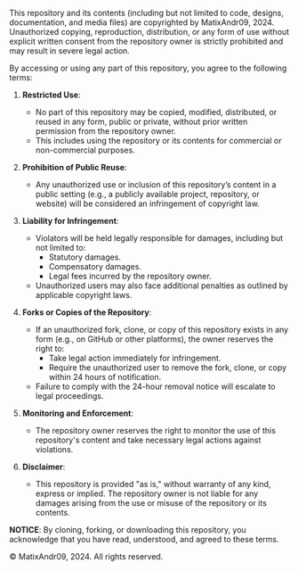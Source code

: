This repository and its contents (including but not limited to code, designs, documentation, and media files) are copyrighted by MatixAndr09, 2024. Unauthorized copying, reproduction, distribution, or any form of use without explicit written consent from the repository owner is strictly prohibited and may result in severe legal action.

By accessing or using any part of this repository, you agree to the following terms:

1. **Restricted Use**:
   - No part of this repository may be copied, modified, distributed, or reused in any form, public or private, without prior written permission from the repository owner.
   - This includes using the repository or its contents for commercial or non-commercial purposes.

2. **Prohibition of Public Reuse**:
   - Any unauthorized use or inclusion of this repository’s content in a public setting (e.g., a publicly available project, repository, or website) will be considered an infringement of copyright law.

3. **Liability for Infringement**:
   - Violators will be held legally responsible for damages, including but not limited to:
     - Statutory damages.
     - Compensatory damages.
     - Legal fees incurred by the repository owner.
   - Unauthorized users may also face additional penalties as outlined by applicable copyright laws.

4. **Forks or Copies of the Repository**:
   - If an unauthorized fork, clone, or copy of this repository exists in any form (e.g., on GitHub or other platforms), the owner reserves the right to:
     - Take legal action immediately for infringement.
     - Require the unauthorized user to remove the fork, clone, or copy within 24 hours of notification.
   - Failure to comply with the 24-hour removal notice will escalate to legal proceedings.

5. **Monitoring and Enforcement**:
   - The repository owner reserves the right to monitor the use of this repository's content and take necessary legal actions against violations.

6. **Disclaimer**:
   - This repository is provided "as is," without warranty of any kind, express or implied. The repository owner is not liable for any damages arising from the use or misuse of the repository or its contents.

**NOTICE**: By cloning, forking, or downloading this repository, you acknowledge that you have read, understood, and agreed to these terms.

© MatixAndr09, 2024. All rights reserved.
